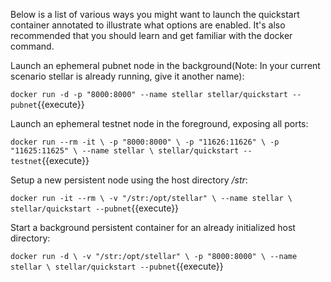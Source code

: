 Below is a list of various ways you might want to launch the quickstart container annotated to illustrate what options are enabled. It's also recommended that you should learn and get familiar with the docker command.

Launch an ephemeral pubnet node in the background(Note: In your current scenario stellar is already running, give it another name):

`docker run -d -p "8000:8000" --name stellar stellar/quickstart --pubnet`{{execute}}

Launch an ephemeral testnet node in the foreground, exposing all ports:

`docker run --rm -it \
    -p "8000:8000" \
    -p "11626:11626" \
    -p "11625:11625" \
    --name stellar \
    stellar/quickstart --testnet`{{execute}}

Setup a new persistent node using the host directory */str*:

`docker run -it --rm \
    -v "/str:/opt/stellar" \
    --name stellar \
    stellar/quickstart --pubnet`{{execute}}

Start a background persistent container for an already initialized host directory:

`docker run -d \
    -v "/str:/opt/stellar" \
    -p "8000:8000" \
    --name stellar \
    stellar/quickstart --pubnet`{{execute}}
